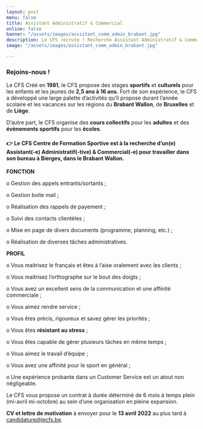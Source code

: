 ```yaml
---
layout: post
menu: false
title: Assistant Administratif & Commercial
online: false
banner: "/assets/images/assistant_comm_admin_brabant.jpg"
description: Le CFS recrute ! Recherche Assistant Administratif & Commercial
image: "/assets/images/assistant_comm_admin_brabant.jpg"

---
```

### Rejoins-nous !

Le CFS Créé en **1981**, le CFS propose des stages **sportifs** et **culturels** pour les enfants et les jeunes de **2,5 ans à 16 ans.** Fort de son expérience, le CFS a développé une large palette d’activités qu’il propose durant l’année scolaire et les vacances sur les régions du **Brabant Wallon**, de **Bruxelles** et de **Liège**.

D’autre part, le CFS organise des **cours collectifs** pour les **adultes** et des **évènements sportifs** pour les **écoles**.

#### 👉 Le CFS Centre de Formation Sportive est à la recherche d’un(e) **Assistant(-e) Administratif(-tive) & Commercial(-e)** pour travailler dans son bureau à Bierges, dans le Brabant Wallon.

**FONCTION**

o Gestion des appels entrants/sortants ;

o Gestion boite mail ;

o Réalisation des rappels de payement ;

o Suivi des contacts clientèles ;

o Mise en page de divers documents (programme, planning, etc.) ;

o Réalisation de diverses tâches administratives.

**PROFIL**

o Vous maitrisez le français et êtes à l’aise oralement avec les clients ;

o Vous maitrisez l’orthographe sur le bout des doigts ;

o Vous avez un excellent sens de la communication et une affinité commerciale ;

o Vous aimez rendre service ;

o Vous êtes précis, rigoureux et savez gérer les priorités ;

o Vous êtes **résistant au stress** ;

o Vous êtes capable de gérer plusieurs tâches en même temps ;

o Vous aimez le travail d’équipe ;

o Vous avez une affinité pour le sport en général ;

o Une expérience probante dans un Customer Service est un atout non négligeable.

Le CFS vous propose un contrat à durée déterminé de 6 mois à temps plein (mi-avril mi-octobre) au sein d’une organisation en pleine expansion.

**CV et lettre de motivation** à envoyer pour le **13 avril 2022** au plus tard à candidature@lecfs.be.